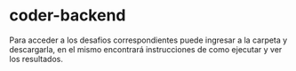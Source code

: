 # coder-backend

Para acceder a los desafios correspondientes puede ingresar a la carpeta y descargarla, en el mismo encontrará instrucciones de como ejecutar y ver los resultados.
